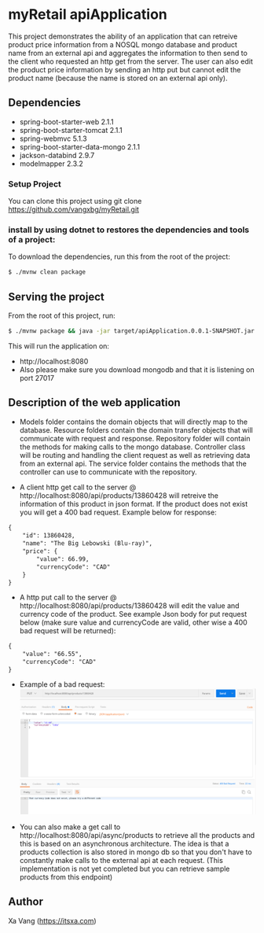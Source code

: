 # myRetail apiApplication

This project demonstrates the ability of an application that can retreive product price information from a NOSQL mongo database and product name from an external api and aggregates the information to then send to the client who requested an http get from the server.  The user can also edit the product price information by sending an http put but cannot edit the product name (because the name is stored on an external api only).

## Dependencies

* spring-boot-starter-web 2.1.1
* spring-boot-starter-tomcat 2.1.1
* spring-webmvc 5.1.3
* spring-boot-starter-data-mongo 2.1.1
* jackson-databind 2.9.7
* modelmapper 2.3.2

### Setup Project
You can clone this project using git clone https://github.com/vangxbg/myRetail.git

### install by using dotnet to restores the dependencies and tools of a project:

To download the dependencies, run this from the root of the project:

```bash
$ ./mvnw clean package
```

## Serving the project

From the root of this project, run:

```bash
$ ./mvnw package && java -jar target/apiApplication.0.0.1-SNAPSHOT.jar
```

This will run the application on:

* http://localhost:8080
* Also please make sure you download mongodb and that it is listening on port 27017

## Description of the web application

* Models folder contains the domain objects that will directly map to the database.  Resource folders contain the domain transfer objects that will communicate with request and response.  Repository folder will contain the methods for making calls to the mongo database.  Controller class will be routing and handling the client request as well as retrieving data from an external api.  The service folder contains the methods that the controller can use to communicate with the repository.

* A client http get call to the server @ http://localhost:8080/api/products/13860428 will retreive the information of this product in json format.  If the product does not exist you will get a 400 bad request.  Example below for response:
```
{
    "id": 13860428,
    "name": "The Big Lebowski (Blu-ray)",
    "price": {
        "value": 66.99,
        "currencyCode": "CAD"
    }
}
```
* A http put call to the server @ http://localhost:8080/api/products/13860428 will edit the value and currency code of the product.  See example Json body for put request below (make sure value and currencyCode are valid, other wise a 400 bad request will be returned):
```
{
	"value": "66.55",
	"currencyCode": "CAD"
}
```
* Example of a bad request:
![alt text](https://github.com/vangxbg/myRetail/blob/master/putRequest.png)<br>

* You can also make a get call to http://localhost:8080/api/async/products to retrieve all the products and this is based on an asynchronous architecture.  The idea is that a products collection is also stored in mongo db so that you don't have to constantly make calls to the external api at each request.  (This implementation is not yet completed but you can retrieve sample products from this endpoint)


## Author

Xa Vang (https://itsxa.com)
